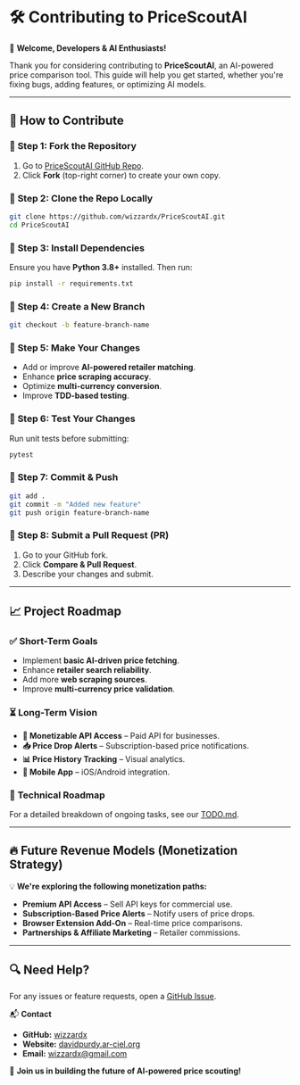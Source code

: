 # 🛠 Contributing to PriceScoutAI

🚀 **Welcome, Developers & AI Enthusiasts!**

Thank you for considering contributing to **PriceScoutAI**, an AI-powered price comparison tool. This guide will help you get started, whether you're fixing bugs, adding features, or optimizing AI models.

---

## 📌 How to Contribute

### 🔹 **Step 1: Fork the Repository**
1. Go to [PriceScoutAI GitHub Repo](https://github.com/wizzardx/PriceScoutAI).
2. Click **Fork** (top-right corner) to create your own copy.

### 🔹 **Step 2: Clone the Repo Locally**
```bash
git clone https://github.com/wizzardx/PriceScoutAI.git
cd PriceScoutAI
```

### 🔹 **Step 3: Install Dependencies**
Ensure you have **Python 3.8+** installed. Then run:
```bash
pip install -r requirements.txt
```

### 🔹 **Step 4: Create a New Branch**
```bash
git checkout -b feature-branch-name
```

### 🔹 **Step 5: Make Your Changes**
- Add or improve **AI-powered retailer matching**.
- Enhance **price scraping accuracy**.
- Optimize **multi-currency conversion**.
- Improve **TDD-based testing**.

### 🔹 **Step 6: Test Your Changes**
Run unit tests before submitting:
```bash
pytest
```

### 🔹 **Step 7: Commit & Push**
```bash
git add .
git commit -m "Added new feature"
git push origin feature-branch-name
```

### 🔹 **Step 8: Submit a Pull Request (PR)**
1. Go to your GitHub fork.
2. Click **Compare & Pull Request**.
3. Describe your changes and submit.

---

## 📈 Project Roadmap

### ✅ **Short-Term Goals**
- Implement **basic AI-driven price fetching**.
- Enhance **retailer search reliability**.
- Add more **web scraping sources**.
- Improve **multi-currency price validation**.

### ⏳ **Long-Term Vision**
- **📡 Monetizable API Access** – Paid API for businesses.
- **📥 Price Drop Alerts** – Subscription-based price notifications.
- **📊 Price History Tracking** – Visual analytics.
- **📱 Mobile App** – iOS/Android integration.

### 🔗 **Technical Roadmap**
For a detailed breakdown of ongoing tasks, see our [TODO.md](TODO.md).

---

## 🔥 Future Revenue Models (Monetization Strategy)
💡 **We're exploring the following monetization paths:**
- **Premium API Access** – Sell API keys for commercial use.
- **Subscription-Based Price Alerts** – Notify users of price drops.
- **Browser Extension Add-On** – Real-time price comparisons.
- **Partnerships & Affiliate Marketing** – Retailer commissions.

---

## 🔍 Need Help?
For any issues or feature requests, open a [GitHub Issue](https://github.com/wizzardx/PriceScoutAI/issues).

📬 **Contact**
- **GitHub:** [wizzardx](https://github.com/wizzardx)
- **Website:** [davidpurdy.ar-ciel.org](https://davidpurdy.ar-ciel.org)
- **Email:** [wizzardx@gmail.com](mailto:wizzardx@gmail.com)

🚀 **Join us in building the future of AI-powered price scouting!**
